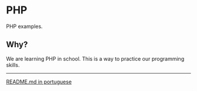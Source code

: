 # PHP
PHP examples. 

## Why?
We are learning PHP in school. This is a way to practice our programming skills.

---

[README.md in portuguese](https://github.com/AbreuDProgrammer/PHP/blob/main/README_PT.md)